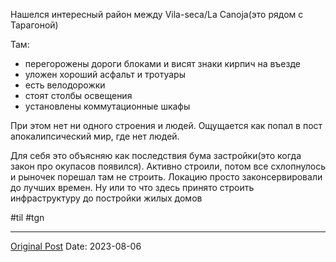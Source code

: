 Нашелся интересный район между Vila-seca/La Canoja(это рядом с Тарагоной)

Там:
- перегорожены дороги блоками и висят знаки кирпич на въезде
- уложен хороший асфальт и тротуары
- есть велодорожки
- стоят столбы освещения
- установлены коммутационные шкафы

При этом нет ни одного строения и людей. Ощущается как попал в пост апокалипсический мир, где нет людей.

Для себя это объясняю как последствия бума застройки(это когда закон про окупасов появился). Активно строили, потом все схлопнулось и рыночек порешал там не строить. Локацию просто законсервировали до лучших времен. Ну или то что здесь принято строить инфраструктуру до постройки жилых домов

#til #tgn

---
[Original Post](https://t.me/lev2tarragona/1431)
Date: 2023-08-06
